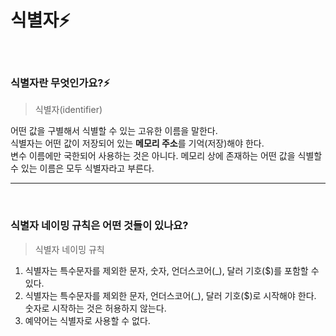 # 식별자⚡️

<br/>

### 식별자란 무엇인가요?⚡️

> 식별자(identifier)

어떤 값을 구별해서 식별할 수 있는 고유한 이름을 말한다.  
식별자는 어떤 값이 저장되어 있는 **메모리 주소**를 기억(저장)해야 한다.  
변수 이름에만 국한되어 사용하는 것은 아니다. 메모리 상에 존재하는 어떤 값을 식별할 수 있는 이름은 모두 식별자라고 부른다.

---

<br/>

### 식별자 네이밍 규칙은 어떤 것들이 있나요?

> 식별자 네이밍 규칙

1. 식별자는 특수문자를 제외한 문자, 숫자, 언더스코어(\_), 달러 기호($)를 포함할 수 있다.
2. 식별자는 특수문자를 제외한 문자, 언더스코어(\_), 달러 기호($)로 시작해야 한다. 숫자로 시작하는 것은 허용하지 않는다.
3. 예약어는 식별자로 사용할 수 없다.
